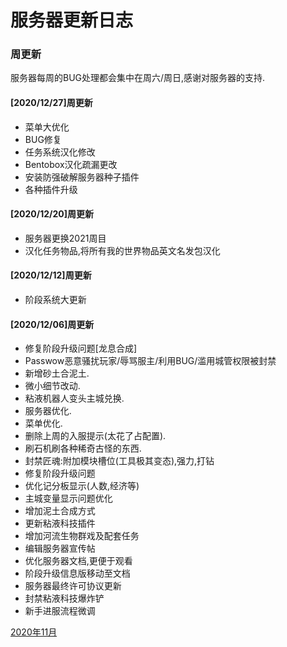 # 服务器更新日志

### 周更新

服务器每周的BUG处理都会集中在周六/周日,感谢对服务器的支持.  
#### [2020/12/27]周更新 
* 菜单大优化  
* BUG修复  
* 任务系统汉化修改
* Bentobox汉化疏漏更改
* 安装防强破解服务器种子插件　　
* 各种插件升级　　
#### [2020/12/20]周更新  
* 服务器更换2021周目  
* 汉化任务物品,将所有我的世界物品英文名发包汉化  

#### [2020/12/12]周更新  
* 阶段系统大更新  

#### [2020/12/06]周更新

* 修复阶段升级问题[龙息合成]
* Passwow恶意骚扰玩家/辱骂服主/利用BUG/滥用城管权限被封禁
* 新增砂土合泥土.
* 微小细节改动.
* 粘液机器人变头主城兑换.
* 服务器优化.
* 菜单优化.
* 删除上周的入服提示(太花了占配置).
* 刷石机刷各种稀奇古怪的东西.
* 封禁匠魂:附加模块槽位(工具极其变态),强力,打钻
* 修复阶段升级问题
* 优化记分板显示(人数,经济等)
* 主城变量显示问题优化
* 增加泥土合成方式
* 更新粘液科技插件
* 增加河流生物群戏及配套任务
* 编辑服务器宣传帖
* 优化服务器文档,更便于观看
* 阶段升级信息版移动至文档
* 服务器最终许可协议更新
* 封禁粘液科技爆炸铲
* 新手进服流程微调

[2020年11月](https://doc.skycraft.cn/gx/11)

